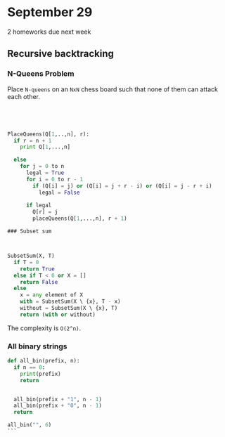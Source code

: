# September 29
2 homeworks due next week

## Recursive backtracking



### N-Queens Problem
Place `N-queens`  on an `NxN` chess board such that none of them can attack each other.



```

``` 
~~~
~~~
```
```
```
```
```python
PlaceQueens(Q[1,..,n], r):
  if r = n + 1 
    print Q[1,...,n]

  else 
    for j = 0 to n 
      legal = True 
      for i = 0 to r - 1
        if (Q[i] = j) or (Q[i] = j + r - i) or (Q[i] = j - r + i)
          legal = False
      
      if legal
        Q[r] = j
        placeQueens(Q[1,...,n], r + 1)
```


```
### Subset sum 



```
```python
SubsetSum(X, T)
  if T = 0
    return True
  else if T < 0 or X = []
    return False
  else
    x = any element of X 
    with = SubsetSum(X \ {x}, T - x)
    without = SubsetSum(X \ {x}, T)
    return (with or without)
```

The complexity is `O(2^n)`.

### All binary strings 

~~~python
def all_bin(prefix, n):
  if n == 0:
    print(prefix)
    return


  all_bin(prefix + "1", n - 1)
  all_bin(prefix + "0", n - 1)
  return

all_bin("", 6)
```
